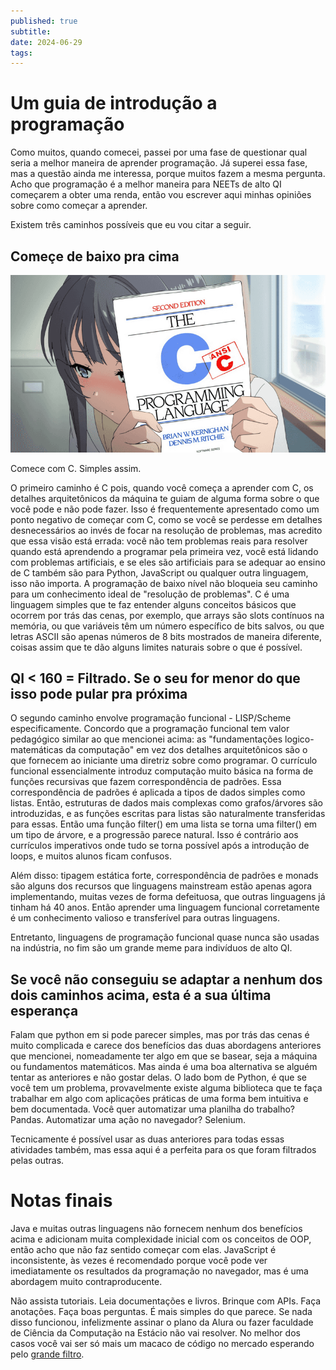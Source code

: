 ```yaml
---
published: true
subtitle: 
date: 2024-06-29
tags: 
---
```


# Um guia de introdução a programação

Como muitos, quando comecei, passei por uma fase de questionar qual seria a melhor maneira de aprender programação. Já superei essa fase, mas a questão ainda me interessa, porque muitos fazem a mesma pergunta. Acho que programação é a melhor maneira para NEETs de alto QI começarem a obter uma renda, então vou escrever aqui minhas opiniões sobre como começar a aprender.

Existem três caminhos possíveis que eu vou citar a seguir.

## Começe de baixo pra cima

![](/images/animec.png)

Comece com C. Simples assim.

O primeiro caminho é C pois, quando você começa a aprender com C, os detalhes arquitetônicos da máquina te guiam de alguma forma sobre o que você pode e não pode fazer. Isso é frequentemente apresentado como um ponto negativo de começar com C, como se você se perdesse em detalhes desnecessários ao invés de focar na resolução de problemas, mas acredito que essa visão está errada: você não tem problemas reais para resolver quando está aprendendo a programar pela primeira vez, você está lidando com problemas artificiais, e se eles são artificiais para se adequar ao ensino de C também são para Python, JavaScript ou qualquer outra linguagem, isso não importa. A programação de baixo nível não bloqueia seu caminho para um conhecimento ideal de "resolução de problemas". C é uma linguagem simples que te faz entender alguns conceitos básicos que ocorrem por trás das cenas, por exemplo, que arrays são slots contínuos na memória, ou que variáveis têm um número específico de bits salvos, ou que letras ASCII são apenas números de 8 bits mostrados de maneira diferente, coisas assim que te dão alguns limites naturais sobre o que é possível.

## QI < 160 = Filtrado. Se o seu for menor do que isso pode pular pra próxima

O segundo caminho envolve programação funcional - LISP/Scheme especificamente. Concordo que a programação funcional tem valor pedagógico similar ao que mencionei acima: as "fundamentações logico-matemáticas da computação" em vez dos detalhes arquitetônicos são o que fornecem ao iniciante uma diretriz sobre como programar. O currículo funcional essencialmente introduz computação muito básica na forma de funções recursivas que fazem correspondência de padrões. Essa correspondência de padrões é aplicada a tipos de dados simples como listas. Então, estruturas de dados mais complexas como grafos/árvores são introduzidas, e as funções escritas para listas são naturalmente transferidas para essas. Então uma função filter() em uma lista se torna uma filter() em um tipo de árvore, e a progressão parece natural. Isso é contrário aos currículos imperativos onde tudo se torna possível após a introdução de loops, e muitos alunos ficam confusos.

Além disso: tipagem estática forte, correspondência de padrões e monads são alguns dos recursos que linguagens mainstream estão apenas agora implementando, muitas vezes de forma defeituosa, que outras linguagens já tinham há 40 anos. Então aprender uma linguagem funcional corretamente é um conhecimento valioso e transferível para outras linguagens. 

Entretanto, linguagens de programação funcional quase nunca são usadas na indústria, no fim são um grande meme para indivíduos de alto QI. 

## Se você não conseguiu se adaptar a nenhum dos dois caminhos acima, esta é a sua última esperança

Falam que python em si pode parecer simples, mas por trás das cenas é muito complicada e carece dos benefícios das duas abordagens anteriores que mencionei, nomeadamente ter algo em que se basear, seja a máquina ou fundamentos matemáticos. Mas ainda é uma boa alternativa se alguém tentar as anteriores e não gostar delas. O lado bom de Python, é que se você tem um problema, provavelmente existe alguma biblioteca que te faça trabalhar em algo com aplicações práticas de uma forma bem intuitiva e bem documentada. Você quer automatizar uma planilha do trabalho? Pandas. Automatizar uma ação no navegador? Selenium.

Tecnicamente é possível usar as duas anteriores para todas essas atividades também, mas essa aqui é a perfeita para os que foram filtrados pelas outras.

# Notas finais

Java e muitas outras linguagens não fornecem nenhum dos benefícios acima e adicionam muita complexidade inicial com os conceitos de OOP, então acho que não faz sentido começar com elas. JavaScript é inconsistente, às vezes é recomendado porque você pode ver imediatamente os resultados da programação no navegador, mas é uma abordagem muito contraproducente.

Não assista tutoriais. Leia documentações e livros. Brinque com APIs. Faça anotações. Faça boas perguntas. É mais simples do que parece. Se nada disso funcionou, infelizmente assinar o plano da Alura ou fazer faculdade de Ciência da Computação na Estácio não vai resolver. No melhor dos casos você vai ser só mais um macaco de código no mercado esperando pelo [grande filtro](https://pt.wikipedia.org/wiki/Teoria_populacional_malthusiana).